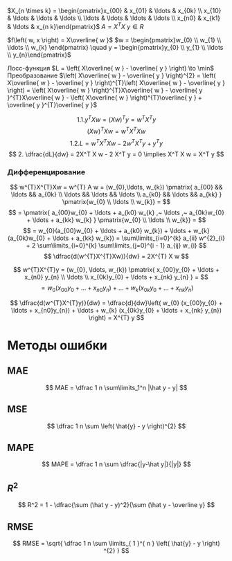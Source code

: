 $X_{n \times k} = \begin{pmatrix}x_{00} & x_{01} & \ldots &  x_{0k} \\ x_{10} & \ldots & \ldots & \ldots \\ \ldots  & \ldots & \ldots & \ldots \\ x_{n0} & x_{k1} & \ldots & x_{n k}\end{pmatrix}$
$A = X^{T}X$
$y \in R$

$f\left( w, x \right) = X\overline{ w }$
$w = \begin{pmatrix}w_{0} \\ w_{1} \\ \ldots \\ w_{k} \end{pmatrix} \quad y = \begin{pmatrix}y_{0} \\ y_{1} \\ \ldots \\ y_{n}\end{pmatrix}$

Лосс-функция
	$L = \left( X\overline{ w } - \overline{ y } \right) \to \min$
Преобразование
	$\left( X\overline{ w } - \overline{ y } \right)^{2} = \left( X\overline{ w } - \overline{ y } \right)^{T}\left( X\overline{ w } - \overline{ y } \right) = \left( X\overline{ w } \right)^{T}X\overline{ w } - \overline{ y }^{T}X\overline{ w } - \left( X\overline{ w } \right)^{T}\overline{ y } + \overline{ y }^{T}\overline{ y }$

$$
1.1. y^TXw=(Xw)^Ty = w^TX^T y
$$
$$
(Xw)^T Xw=w^TX^T Xw
$$
$$
1.2. L= w^T X^TXw - 2w^TX^T y + y^T y
$$
$$
2. \dfrac{dL}{dw} = 2X^T X w - 2 X^T y = 0 \implies X^T X w = X^T y
$$
### Дифференцирование
$$
w^{T}X^{T}Xw = w^{T} A w = (w_{0},\ldots, w_{k}) \pmatrix{
a_{00} && \ldots && a_{0k} \\
\ldots && \ldots && \ldots \\
a_{k0} && \ldots && a_{kk}
} \pmatrix{w_{0} \\ \ldots \\ w_{k}} =
$$
$$
= \pmatrix{
a_{00}w_{0} + \ldots + a_{k0} w_{k} ,~ \ldots ,~ a_{0k}w_{0} + \ldots + a_{kk} w_{k}
} \pmatrix{w_{0} \\ \ldots \\ w_{k}} =
$$
$$
= w_{0}(a_{00}w_{0} + \ldots + a_{k0} w_{k}) + \ldots + w_{k}(a_{0k}w_{0} + \ldots + a_{kk} w_{k}) = \sum\limits_{i=0}^{k} a_{ii} w^{2}_{i} + 2 \sum\limits_{i=0}^{k} \sum\limits_{j=0}^{i - 1} a_{ij} w_{i}
$$
$$
\dfrac{d(w^{T}X^{T}Xw)}{dw} = 2X^{T} X w
$$

$$
w^{T}X^{T}y = (w_{0}, \ldots, w_{k}) \pmatrix{
x_{00}y_{0} + \ldots + x_{n0} y_{n} \\
\ldots \\
x_{0k}y_{0} + \ldots + x_{nk} y_{n}
} = 
$$
$$
= w_{0} (x_{00}y_{0} + \ldots + x_{n0}y_{n}) + \ldots + w_{k} (x_{0k}y_{0} + \ldots + x_{nk} y_{n})
$$

$$
\dfrac{d(w^{T}X^{T}y)}{dw} = \dfrac{d}{dw}\left( w_{0} (x_{00}y_{0} + \ldots + x_{n0}y_{n}) + \ldots + w_{k} (x_{0k}y_{0} + \ldots + x_{nk} y_{n}) \right) = X^{T} y
$$



# Методы ошибки
## MAE
$$
MAE = \dfrac 1 n \sum\limits_1^n |\hat y - y|
$$
## MSE
$$
\dfrac 1 n \sum \left( \hat{y} - y \right)^{2}  
$$
## MAPE
$$
MAPE = \dfrac 1 n \sum \dfrac{|y-\hat y|}{|y|}
$$
## $R^{2}$
$$
R^2 = 1 - \dfrac{\sum (\hat y - y)^2}{\sum (\hat y - \overline y}
$$
## RMSE
$$
RMSE = \sqrt{ \dfrac 1 n \sum \limits_{ 1 }^{ n } \left( \hat{y} - y \right) ^{2} }
$$








